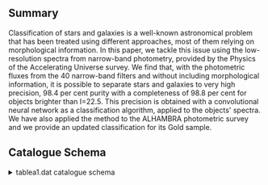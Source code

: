 ## Summary

Classification of stars and galaxies is a well-known astronomical problem that has been treated using different approaches, most of them relying on morphological information. In this paper, we tackle this issue using the low-resolution spectra from narrow-band photometry, provided by the Physics of the Accelerating Universe survey. We find that, with the photometric fluxes from the 40 narrow-band filters and without including morphological information, it is possible to separate stars and galaxies to very high precision, 98.4 per cent purity with a completeness of 98.8 per cent for objects brighter than I=22.5. This precision is obtained with a convolutional neural network as a classification algorithm, applied to the objects' spectra. We have also applied the method to the ALHAMBRA photometric survey and we provide an updated classification for its Gold sample.

## Catalogue Schema

<details>
<summary>tablea1.dat catalogue schema</summary>

| Bytes   | Format   | Units   | Label      | Explanations                              |
|:--------|:---------|:--------|:-----------|:------------------------------------------|
| 1- 11   | I11      | ---     | ID         | ALHAMBRA's unique object identifier       |
| 13- 20  | F8.4     | deg     | RAdeg      | Right ascension (J2000)                   |
| 22- 28  | F7.4     | deg     | DEdeg      | Declination (J2000)                       |
| 30- 33  | F4.2     | ---     | Starflag   | ALHAMBRA's Statistical STAR/GALAXY        |
| 35- 52  | F18.15   | mag     | F814Wmag   | Isophotal magnitude (AB)                  |
| 54- 75  | F22.18   | mag     | e_F814Wmag | [] Error on F814Wmag                      |
| 77- 98  | E22.19   | ---     | cnn        | CNN star/galaxy discriminator probability |
| 20      | optical, | three   | NIR,       | and F814W). For those without, the        |

**Note**: We only provide a classification for those objects with all bands
          measured (20 optical, three NIR, and F814W). For those without, the
          class is set to a 'sentinel' value of -1.

</details>
